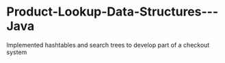 # Product-Lookup-Data-Structures---Java
Implemented hashtables and search trees to develop part of a checkout system
